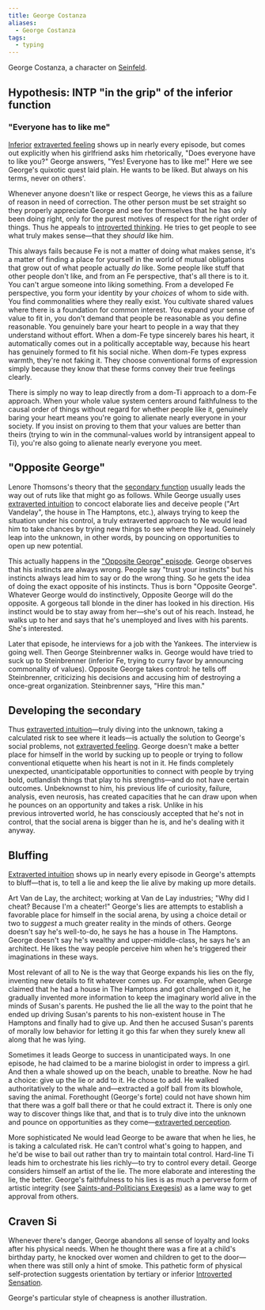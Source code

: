 ```yaml
---
title: George Costanza
aliases:
  - George Costanza
tags:
  - typing
---
```


George Costanza, a character on [Seinfeld](../seinfeld).

## Hypothesis: INTP "in the grip" of the inferior function

### "Everyone has to like me"

[Inferior](../../../main/function-attitude/cognitive-stack/inferior-function) [extraverted feeling](../../../main/function-attitude/attitudes/extraverted-feeling) shows up in nearly every episode, but comes out explicitly when his girlfriend asks him rhetorically, "Does everyone have to like you?" George answers, "Yes! Everyone has to like me!" Here we see George's quixotic quest laid plain. He wants to be liked. But always on his terms, never on others'.

Whenever anyone doesn't like or respect George, he views this as a failure of reason in need of correction. The other person must be set straight so they properly appreciate George and see for themselves that he has only been doing right, only for the purest motives of respect for the right order of things. Thus he appeals to [introverted thinking](../../../main/function-attitude/attitudes/introverted-thinking). He tries to get people to see what truly makes sense—that they *should* like him.

This always fails because Fe is not a matter of doing what makes sense, it's a matter of finding a place for yourself in the world of mutual obligations that grow out of what people actually *do* like. Some people like stuff that other people don't like, and from an Fe perspective, that's all there is to it. You can't argue someone into liking something. From a developed Fe perspective, you form your identity by your *choices* of whom to side with. You find commonalities where they really exist. You cultivate shared values where there is a foundation for common interest. You expand your sense of value to fit in, you don't demand that people be reasonable as you define reasonable. You genuinely bare your heart to people in a way that they understand without effort. When a dom-Fe type sincerely bares his heart, it automatically comes out in a politically acceptable way, because his heart has genuinely formed to fit his social niche. When dom-Fe types express warmth, they're not faking it. They choose conventional forms of expression simply because they know that these forms convey their true feelings clearly.

There is simply no way to leap directly from a dom-Ti approach to a dom-Fe approach. When your whole value system centers around faithfulness to the causal order of things without regard for whether people like it, genuinely baring your heart means you're going to alienate nearly everyone in your society. If you insist on proving to them that your values are better than theirs (trying to win in the communal-values world by intransigent appeal to Ti), you're also going to alienate nearly everyone you meet.

## "Opposite George"

Lenore Thomsons's theory that the [secondary function](../../../main/function-attitude/cognitive-stack/secondary-function) usually leads the way out of ruts like that might go as follows. While George usually uses [extraverted intuition](../../../main/function-attitude/attitudes/extraverted-intuition) to concoct elaborate lies and deceive people ("Art Vandelay", the house in The Hamptons, etc.), always trying to keep the situation under his control, a truly extraverted approach to Ne would lead him to take chances by trying new things to see where they lead. Genuinely leap into the unknown, in other words, by pouncing on opportunities to open up new potential.

This actually happens in the ["Opposite George" episode](https://seinfeldscripts.com/TheOpposite.htm). George observes that his instincts are always wrong. People say "trust your instincts" but his instincts always lead him to say or do the wrong thing. So he gets the idea of doing the exact opposite of his instincts. Thus is born "Opposite George". Whatever George would do instinctively, Opposite George will do the opposite. A gorgeous tall blonde in the diner has looked in his direction. His instinct would be to stay away from her—she's out of his reach. Instead, he walks up to her and says that he's unemployed and lives with his parents. She's interested.

Later that episode, he interviews for a job with the Yankees. The interview is going well. Then George Steinbrenner walks in. George would have tried to suck up to Steinbrenner (inferior Fe, trying to curry favor by announcing commonality of values). Opposite George takes control: he tells off Steinbrenner, criticizing his decisions and accusing him of destroying a once-great organization. Steinbrenner says, "Hire this man."

## Developing the secondary

Thus [extraverted intuition](../../../main/function-attitude/attitudes/extraverted-intuition)—truly diving into the unknown, taking a calculated risk to see where it leads—is actually the solution to George's social problems, not [extraverted feeling](../../../main/function-attitude/attitudes/extraverted-feeling). George doesn't make a better place for himself in the world by sucking up to people or trying to follow conventional etiquette when his heart is not in it. He finds completely unexpected, unanticipatable opportunities to connect with people by trying bold, outlandish things that play to his strengths—and do not have certain outcomes. Unbeknownst to him, his previous life of curiosity, failure, analysis, even neurosis, has created capacities that he can draw upon when he pounces on an opportunity and takes a risk. Unlike in his previous introverted world, he has consciously accepted that he's not in control, that the social arena is bigger than he is, and he's dealing with it anyway.

## Bluffing

[Extraverted intuition](../../../main/function-attitude/attitudes/extraverted-intuition) shows up in nearly every episode in George's attempts to bluff—that is, to tell a lie and keep the lie alive by making up more details.

Art Van de Lay, the architect; working at Van de Lay industries; "Why did I cheat? Because I'm a cheater!" George's lies are attempts to establish a favorable place for himself in the social arena, by using a choice detail or two to *suggest* a much greater reality in the minds of others. George doesn't say he's well-to-do, he says he has a house in The Hamptons. George doesn't say he's wealthy and upper-middle-class, he says he's an architect. He likes the way people perceive him when he's triggered their imaginations in these ways.

Most relevant of all to Ne is the way that George expands his lies on the fly, inventing new details to fit whatever comes up. For example, when George claimed that he had a house in The Hamptons and got challenged on it, he gradually invented more information to keep the imaginary world alive in the minds of Susan's parents. He pushed the lie all the way to the point that he ended up driving Susan's parents to his non-existent house in The Hamptons and finally had to give up. And then he accused Susan's parents of morally low behavior for letting it go this far when they surely knew all along that he was lying.

Sometimes it leads George to success in unanticipated ways. In one episode, he had claimed to be a marine biologist in order to impress a girl. And then a whale showed up on the beach, unable to breathe. Now he had a choice: give up the lie or add to it. He chose to add. He walked authoritatively to the whale and—extracted a golf ball from its blowhole, saving the animal. Forethought (George's forte) could not have shown him that there was a golf ball there or that he could extract it. There is only one way to discover things like that, and that is to truly dive into the unknown and pounce on opportunities as they come—[extraverted perception](../../../main/function-attitude/functions/perception).

More sophisticated Ne would lead George to be aware that when he lies, he is taking a calculated risk. He can't control what's going to happen, and he'd be wise to bail out rather than try to maintain total control. Hard-line Ti leads him to orchestrate his lies richly—to try to control every detail. George considers himself an artist of the lie. The more elaborate and interesting the lie, the better. George's faithfulness to his lies is as much a perverse form of artistic integrity (see [Saints-and-Politicians Exegesis](../../../main/exegeses/introversion-extraversion/saints-and-politicians-exegesis)) as a lame way to get approval from others.

## Craven Si

Whenever there's danger, George abandons all sense of loyalty and looks after his physical needs. When he thought there was a fire at a child's birthday party, he knocked over women and children to get to the door—when there was still only a hint of smoke. This pathetic form of physical self-protection suggests orientation by tertiary or inferior [Introverted Sensation](../../../main/function-attitude/attitudes/introverted-sensation).

George's particular style of cheapness is another illustration.

